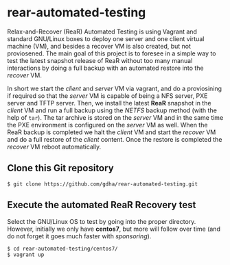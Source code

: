 # rear-automated-testing
Relax-and-Recover (ReaR) Automated Testing is using Vagrant and standard GNU/Linux boxes to deploy one server and one client virtual machine (VM), and besides a recover VM is also created, but not proviosened. The main goal of this project is to foresee in a simple way to test the latest snapshot release of ReaR without too many manual interactions by doing a full backup with an automated restore into the *recover* VM.

In short we start the *client* and *server* VM via vagrant, and do a proviosining if required so that the *server* VM is capable of being a NFS server, PXE server and TFTP server. Then, we install the latest **ReaR** snapshot in the *client* VM and run a full backup using the *NETFS* backup method (with the help of `tar`). The tar archive is stored on the *server* VM and in the same time the PXE environment is configured on the *server* VM as well.
When the ReaR backup is completed we halt the *client* VM and start the *recover* VM and do a full restore of the *client* content. Once the restore is completed the *recover* VM reboot automatically.

## Clone this Git repository

`$ git clone https://github.com/gdha/rear-automated-testing.git`

## Execute the automated ReaR Recovery test

Select the GNU/Linux OS to test by going into the proper directory. However, initially we only have **centos7**, but more will follow over time (and do not forget it goes much faster with *sponsoring*).

````
$ cd rear-automated-testing/centos7/
$ vagrant up
````

